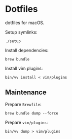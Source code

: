 # Dotfiles

dotfiles for macOS.

Setup symlinks:

```
./setup
```

Install dependencies:

```
brew bundle
```

Install vim plugins:

```
bin/vv install < vim/plugins
```

## Maintenance

Prepare `Brewfile`:

```
brew bundle dump --force
```

Prepare `vim/plugins`:

```
bin/vv dump > vim/plugins
```
